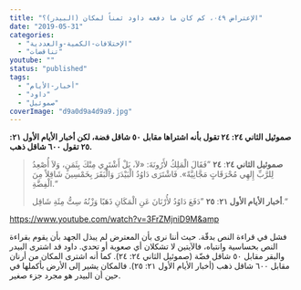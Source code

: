 ```yaml
---
title: "الإعتراض ٠٤٩، كم كان ما دفعه داود ثمناً لمكان (البيدر)؟"
date: "2019-05-31"
categories: 
  - "الإختلافات-الكمية-والعددية"
  - "تناقضات"
youtube: ""
status: "published"
tags: 
  - "أخبار-الأيام"
  - "داود"
  - "صموئيل"
coverImage: "d9a0d9a4d9a9.jpg"
---
```


**صموئيل الثاني ٢٤: ٢٤ تقول بأنه اشتراها مقابل ٥٠ شاقل فضة، لكن أخبار الأيام الأول ٢١: ٢٥ تقول ٦٠٠ شاقل ذهب.**

> **صموئيل الثاني ٢٤**: **٢٤** ”فَقَالَ الْمَلِكُ لأَرُونَةَ: «لاَ، بَلْ أَشْتَرِي مِنْكَ بِثَمَنٍ، وَلاَ أُصْعِدُ لِلرَّبِّ إِلهِي مُحْرَقَاتٍ مَجَّانِيَّةً». فَاشْتَرَى دَاوُدُ الْبَيْدَرَ وَالْبَقَرَ بِخَمْسِينَ شَاقِلاً مِنَ الْفِضَّةِ.“
> 
> **أخبار الأيام الأول ٢١**: **٢٥** ”دَفَعَ دَاوُدُ لأُرْنَانَ عَنِ الْمَكَانِ ذَهَبًا وَزْنُهُ سِتُّ مِئَةِ شَاقِل.“

https://www.youtube.com/watch?v=3FrZMjniD9M&amp

فشل في قراءة النص بدقّة. حيث أننا نرى بأن المعترض لم يبذل الجهد بأن يقوم بقراءة النص بحساسية وانتباه، فالآيتين لا تشكلان أي صعوبة أو تحدي. داود قد اشترى البيدر والبقر مقابل ٥٠ شاقل فضّة (صموئيل الثاني ٢٤: ٢٤). كما أنه اشترى المكان من أرنان مقابل ٦٠٠ شاقل ذهب (أخبار الأيام الأول ٢١: ٢٥). فالمكان يشير إلى الأرض بأكملها في حين أن البيدر هو مجرد جزء صغير.
